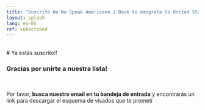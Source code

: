 ```yaml
---
title: "Suscrito We No Speak Americano | Book to emigrate to United States"
layout: splash
lang: es-ES
ref: subscribed
---
```


<br>
# Ya estás suscrito!!

### Gracias por unirte a nuestra lista!

<br>

Por favor, **busca nuestro email en tu bandeja de entrada** y encontrarás un link para descargar el esquema de visados que te prometí
